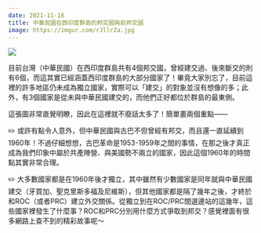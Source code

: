 ```yaml
---
date: 2021-11-16
title: 中華民國在西印度群島的邦交國與前邦交國
image: https://imgur.com/rJllrZa.jpg
---
```

![](https://imgur.com/rJllrZa.jpg)

目前台灣（中華民國）在西印度群島共有4個邦交國，曾經建交過、後來斷交的則有6個，而這其實已經涵蓋西印度群島的大部分國家了！畢竟大家別忘了，目前這裡的許多地區仍未成為獨立國家，實際可以「建交」的對象並沒有想像的多；此外，有3個國家是從未與中華民國建交的，而他們正好都位於群島的最東側。

這張圖非常直覺明瞭，因此在這裡就不廢話太多了！簡單畫兩個重點——

✏️ 或許有點令人意外，但中華民國與古巴不但曾經有邦交，而且還一直延續到1960年！不過仔細想想，古巴革命是1953-1959年之間的事情，在那之後才真正成為我們印象中屬於共產陣營、與美國勢不兩立的國家，因此這個1960年的時間點其實非常合理。

✏️ 大多數國家都是在1960年後才獨立，其中雖然有少數國家是同年就與中華民國建交（牙買加、聖克里斯多福及尼維斯），但其他國家都是隔了幾年之後，才終於和ROC（或者PRC）建立外交關係。從獨立到在ROC/PRC間選邊站的這幾年，這些國家裡發生了什麼事？ROC和PRC分別用什麼方式爭取到邦交？感覺裡面有很多網路上查不到的精彩故事呢～